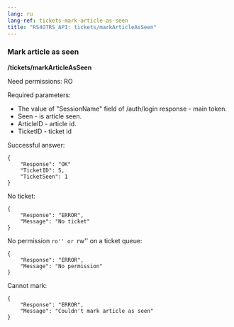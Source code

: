 ```yaml
---
lang: ru
lang-ref: tickets-mark-article-as-seen
title: "RS4OTRS_API: tickets/markArticleAsSeen"
---
```


### Mark article as seen

**/tickets/markArticleAsSeen**

Need permissions: RO

Required parameters:

- The value of "SessionName" field of /auth/login response - main token.
- Seen - is article seen.
- ArticleID - article id.
- TicketID - ticket id

Successful answer:

```
{
    "Response": "OK"
    "TicketID": 5,
    "TicketSeen": 1
}
```

No ticket:

```
{
    "Response": "ERROR",
    "Message": "No ticket"
}
```

No permission ``ro'' or ``rw'' on a ticket queue:

```
{
    "Response": "ERROR",
    "Message": "No permission"
}
```

Cannot mark:

```
{
    "Response": "ERROR",
    "Message": "Couldn't mark article as seen"
}
```
